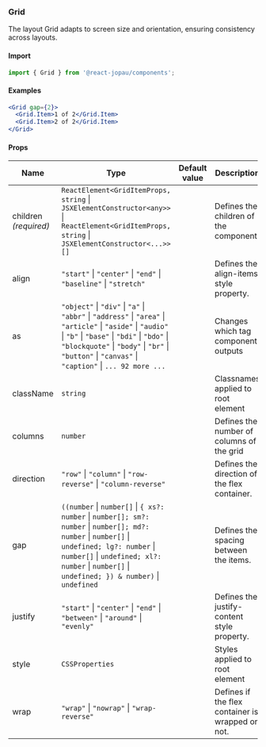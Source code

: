 ### Grid

The layout Grid adapts to screen size and orientation, ensuring consistency across layouts.

#### Import

```jsx
import { Grid } from '@react-jopau/components';
```

#### Examples

```jsx
<Grid gap={2}>
  <Grid.Item>1 of 2</Grid.Item>
  <Grid.Item>2 of 2</Grid.Item>
</Grid>
```

#### Props

| Name                  | Type                                                                                                                                                                                                                                                              | Default value | Description                                      |
| --------------------- | ----------------------------------------------------------------------------------------------------------------------------------------------------------------------------------------------------------------------------------------------------------------- | ------------- | ------------------------------------------------ |
| children _(required)_ | `ReactElement<GridItemProps, string` \| `JSXElementConstructor<any>>` \| `ReactElement<GridItemProps, string` \| `JSXElementConstructor<...>>[]`                                                                                                                  |               | Defines the children of the component.           |
| align                 | `"start"` \| `"center"` \| `"end"` \| `"baseline"` \| `"stretch"`                                                                                                                                                                                                 |               | Defines the align-items style property.          |
| as                    | `"object"` \| `"div"` \| `"a"` \| `"abbr"` \| `"address"` \| `"area"` \| `"article"` \| `"aside"` \| `"audio"` \| `"b"` \| `"base"` \| `"bdi"` \| `"bdo"` \| `"blockquote"` \| `"body"` \| `"br"` \| `"button"` \| `"canvas"` \| `"caption"` \| `... 92 more ...` |               | Changes which tag component outputs              |
| className             | `string`                                                                                                                                                                                                                                                          |               | Classnames applied to root element               |
| columns               | `number`                                                                                                                                                                                                                                                          |               | Defines the number of columns of the grid        |
| direction             | `"row"` \| `"column"` \| `"row-reverse"` \| `"column-reverse"`                                                                                                                                                                                                    |               | Defines the direction of the flex container.     |
| gap                   | `((number` \| `number[]` \| `{ xs?: number` \| `number[]; sm?: number` \| `number[]; md?: number` \| `number[]` \| `undefined; lg?: number` \| `number[]` \| `undefined; xl?: number` \| `number[]` \| `undefined; }) & number)` \| `undefined`                   |               | Defines the spacing between the items.           |
| justify               | `"start"` \| `"center"` \| `"end"` \| `"between"` \| `"around"` \| `"evenly"`                                                                                                                                                                                     |               | Defines the justify-content style property.      |
| style                 | `CSSProperties`                                                                                                                                                                                                                                                   |               | Styles applied to root element                   |
| wrap                  | `"wrap"` \| `"nowrap"` \| `"wrap-reverse"`                                                                                                                                                                                                                        |               | Defines if the flex container is wrapped or not. |
